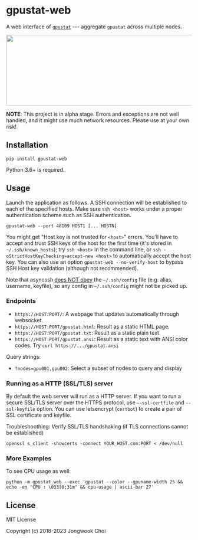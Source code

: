 gpustat-web
===========

A web interface of [`gpustat`][gpustat] ---
aggregate `gpustat` across multiple nodes.

<p align="center">
  <img src="https://github.com/wookayin/gpustat-web/raw/master/screenshot.png" width="800" height="192" />
</p>

**NOTE**: This project is in alpha stage. Errors and exceptions are not well handled, and it might use much network resources. Please use at your own risk!


Installation
-----

```
pip install gpustat-web
```

Python 3.6+ is required.

Usage
-----

Launch the application as follows. A SSH connection will be established to each of the specified hosts.
Make sure `ssh <host>` works under a proper authentication scheme such as SSH authentication.

```
gpustat-web --port 48109 HOST1 [... HOSTN]
```

You might get "Host key is not trusted for `<host>`" errors. You'll have to accept and trust SSH keys of the host for the first time (it's stored in `~/.ssh/known_hosts`);
try `ssh <host>` in the command line, or `ssh -oStrictHostKeyChecking=accept-new <host>` to automatically accept the host key. You can also use an option `gpustat-web --no-verify-host` to bypass SSH Host key validation (although not recommended).

Note that asyncssh [does NOT obey](https://github.com/ronf/asyncssh/issues/108) the `~/.ssh/config` file
(e.g. alias, username, keyfile), so any config in `~/.ssh/config` might not be picked up.


[gpustat]: https://github.com/wookayin/gpustat/


### Endpoints

- `https://HOST:PORT/`: A webpage that updates automatically through websocket.
- `https://HOST:PORT/gpustat.html`: Result as a static HTML page.
- `https://HOST:PORT/gpustat.txt`: Result as a static plain text.
- `https://HOST:PORT/gpustat.ansi`: Result as a static text with ANSI color codes. Try `curl https://.../gpustat.ansi`

Query strings:

- `?nodes=gpu001,gpu002`: Select a subset of nodes to query and display


### Running as a HTTP (SSL/TLS) server

By default the web server will run as a HTTP server.
If you want to run a secure SSL/TLS server over the HTTPS protocol, use `--ssl-certfile` and `--ssl-keyfile` option.
You can use letsencrypt (`certbot`) to create a pair of SSL certificate and keyfile.

Troubleshoothing: Verify SSL/TLS handshaking (if TLS connections cannot be established)
```
openssl s_client -showcerts -connect YOUR_HOST.com:PORT < /dev/null
```


### More Examples

To see CPU usage as well:

```
python -m gpustat_web --exec 'gpustat --color --gpuname-width 25 && echo -en "CPU : \033[0;31m" && cpu-usage | ascii-bar 27'
```


License
-------

MIT License

Copyright (c) 2018-2023 Jongwook Choi
